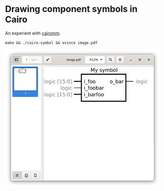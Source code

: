 # Drawing component symbols in Cairo

An experient with [cairomm](https://cairographics.org/cairomm/).

```
make && ./cairo-symbol && evince image.pdf
```

![Output image from my program](doc/screenshot.png)
